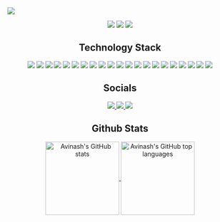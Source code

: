 <img src="https://github.com/git-avinash/git-avinash/blob/main/assets/banner.png" />

<p align="center">
   <img src="https://badges.pufler.dev/visits/git-avinash/git-avinash"/> 
  <img src="https://badges.pufler.dev/repos/git-avinash"/>
  <img src="https://badges.pufler.dev/commits/monthly/git-avinash" />
</p>

<h2 align="center">Technology Stack</h2>
<p align="center">
   <img src="https://img.shields.io/badge/Python-0d1117?style=flat-square&logo=python"/>
   <img src="https://img.shields.io/badge/Dart-0d1117?style=flat-square&logo=dart"/>
   <img src="https://img.shields.io/badge/Flutter-0d1117?style=flat-square&logo=flutter"/>
   <img src="https://img.shields.io/badge/HTML5-0d1117?style=flat-square&logo=html5"/>
   <img src="https://img.shields.io/badge/CSS3-0d1117?style=flat-square&logo=css3"/>
   <img src="https://img.shields.io/badge/JavaScript-0d1117?style=flat-square&logo=javascript"/>
   <img src="https://img.shields.io/badge/React.js-0d1117?style=flat-square&logo=react"/>
   <img src="https://img.shields.io/badge/Bootstrap-0d1117?style=flat-square&logo=bootstrap"/>
   <img src="https://img.shields.io/badge/TailWind-0d1117?style=flat-square&logo=tailwindcss"/>
   <img src="https://img.shields.io/badge/MaterialUI-0d1117?style=flat-square&logo=mui"/>
   <img src="https://img.shields.io/badge/Node.js-0d1117?style=flat-square&logo=Node.js"/>
   <img src="https://img.shields.io/badge/Express.js-0d1117?style=flat-square&logo=express"/>
   <img src="https://img.shields.io/badge/Flask-0d1117?style=flat-square&logo=flask"/>
   <img src="https://img.shields.io/badge/Socket.io-0d1117?style=flat-square&logo=Socket.io"/>
   <img src="https://img.shields.io/badge/Django-0d1117?style=flat-square&logo=django"/>
   <img src="https://img.shields.io/badge/MySQL-0d1117?style=flat-square&logo=mysql"/>
   <img src="https://img.shields.io/badge/MongoDB-0d1117?style=flat-square&logo=mongodb"/>
   <img src="https://img.shields.io/badge/Heroku-0d1117?style=flat-square&logo=heroku"/>
   <img src="https://img.shields.io/badge/Netlify-0d1117?style=flat-square&logo=netlify"/>
   <img src="https://img.shields.io/badge/Selenium-0d1117?style=flat-square&logo=selenium"/>
   <img src="https://img.shields.io/badge/Postman-0d1117?style=flat-square&logo=postman"/>
</p>
   
<h2 align="center">Socials</h2>
<p align="center">
   <a href="mailto: mail.avinashsah@gmail.com">
      <img src="https://img.shields.io/badge/Mail-0d1117?style=flat-square&logo=gmail"/>
   </a>
   <a href="https://www.linkedin.com/in/dev-avi/">
      <img src="https://img.shields.io/badge/LinkedIn-0d1117?style=flat-square&logo=linkedin"/>
   </a>
   <a href="https://www.instagram.com/avinashsah_/">
      <img src="https://img.shields.io/badge/Instagram-0d1117?style=flat-square&logo=instagram"/>
   </a>
</p>

<h2 align="center">Github Stats</h2>

<p align="center">
  <a href="https://github.com/git-avinash">
    <img align="center" height="165em" src="https://github-readme-stats.vercel.app/api?username=git-avinash&show_icons=true&theme=dracula&hide_border=true&count_private=true&include_all_commits=true" alt="Avinash's GitHub stats" />
    <img align="center" height="165em" src="https://github-readme-stats.vercel.app/api/top-langs/?username=git-avinash&theme=dracula&hide_border=true&layout=compact&include_all_commits=true&count_private=true&langs_count=8" alt="Avinash's GitHub top languages" />
  </a>
</p>
